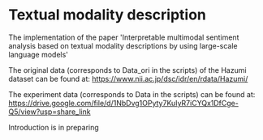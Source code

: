 # Textual modality description

The implementation of the paper 'Interpretable multimodal sentiment analysis based on textual modality descriptions by using large-scale language models'

The original data (corresponds to Data_ori in the scripts) of the Hazumi dataset can be found at: https://www.nii.ac.jp/dsc/idr/en/rdata/Hazumi/

The experiment data (corresponds to Data in the scripts) can be found at: https://drive.google.com/file/d/1NbDvg1OPyty7KuIyR7iCYQx1DfCge-Q5/view?usp=share_link

Introduction is in preparing
